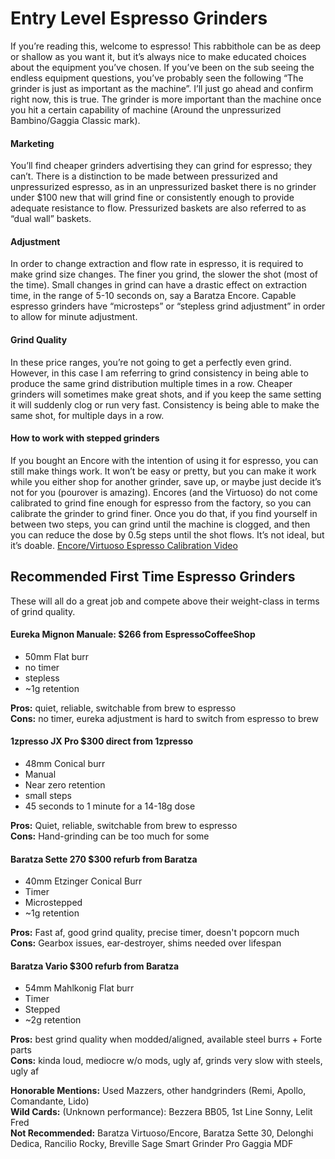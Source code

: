 # Entry Level Espresso Grinders
If you’re reading this, welcome to espresso! This rabbithole can be as deep or shallow as you want it, but it’s always nice to make 
educated choices about the equipment you’ve chosen.  If you’ve been on the sub seeing the endless equipment questions, you’ve probably seen the
following “The grinder is just as important as the machine”.  I’ll just go ahead and confirm right now, this is true. The grinder is more important than 
the machine once you hit a certain capability of machine (Around the unpressurized Bambino/Gaggia Classic mark). 

#### Marketing
You’ll find cheaper grinders advertising they can grind for espresso; they can’t. There is a distinction to be made between pressurized and unpressurized espresso, 
as in an unpressurized basket there is no grinder under $100 new that will grind fine or consistently enough to provide adequate resistance to flow.
Pressurized baskets are also referred to as “dual wall” baskets.  

#### Adjustment
In order to change extraction and flow rate in espresso, it is required to make grind size changes. The finer you grind, the slower the shot (most of the time). 
Small changes in grind can have a drastic effect on extraction time, in the range of 5-10 seconds on, say a Baratza Encore. 
Capable espresso grinders have “microsteps” or “stepless grind adjustment” in order to allow for minute adjustment.

#### Grind Quality
In these price ranges, you’re not going to get a perfectly even grind. 
However, in this case I am referring to grind consistency in being able to produce the same grind distribution multiple times in a row. 
Cheaper grinders will sometimes make great shots, and if you keep the same setting it will suddenly clog or run very fast. 
Consistency is being able to make the same shot, for multiple days in a row.

#### How to work with stepped grinders
If you bought an Encore with the intention of using it for espresso, you can still make things work. 
It won’t be easy or pretty, but you can make it work while you either shop for another grinder, save up, or maybe just decide it’s not for you (pourover is amazing).
Encores (and the Virtuoso) do not come calibrated to grind fine enough for espresso from the factory, so you can calibrate the grinder to grind finer. 
Once you do that, if you find yourself in between two steps, you can grind until the machine is clogged, and then you can reduce the dose by 0.5g steps until the shot
flows. It’s not ideal, but it’s doable.
[Encore/Virtuoso Espresso Calibration Video](https://youtu.be/tvPmA2laBzM "Encore/Virtuoso Espresso Calibration Video")

## Recommended First Time Espresso Grinders
These will all do a great job and compete above their weight-class in terms of grind quality.


#### Eureka Mignon Manuale: $266 from EspressoCoffeeShop
- 50mm Flat burr
- no timer
- stepless
- ~1g retention  

**Pros:**  quiet, reliable, switchable from brew to espresso  
**Cons:** no timer, eureka adjustment is hard to switch from espresso to brew

#### 1zpresso JX Pro $300 direct from 1zpresso
- 48mm Conical burr
- Manual
- Near zero retention
- small steps
- 45 seconds to 1 minute for a 14-18g dose

**Pros:** Quiet, reliable, switchable from brew to espresso  
**Cons:** Hand-grinding can be too much for some

#### Baratza Sette 270 $300 refurb from Baratza
- 40mm Etzinger Conical Burr
- Timer
- Microstepped
- ~1g retention

**Pros:** Fast af, good grind quality, precise timer, doesn't popcorn much  
**Cons:** Gearbox issues, ear-destroyer, shims needed over lifespan

#### Baratza Vario $300 refurb from Baratza
- 54mm Mahlkonig Flat burr
- Timer
- Stepped
- ~2g retention

**Pros:** best grind quality when modded/aligned, available steel burrs + Forte parts    
**Cons:** kinda loud, mediocre w/o mods, ugly af, grinds very slow with steels, ugly af  

**Honorable Mentions:** Used Mazzers, other handgrinders (Remi, Apollo, Comandante, Lido)  
**Wild Cards:** (Unknown performance): Bezzera BB05, 1st Line Sonny, Lelit Fred  
**Not Recommended:** Baratza Virtuoso/Encore, Baratza Sette 30, Delonghi Dedica, Rancilio Rocky, Breville Sage Smart Grinder Pro
Gaggia MDF



